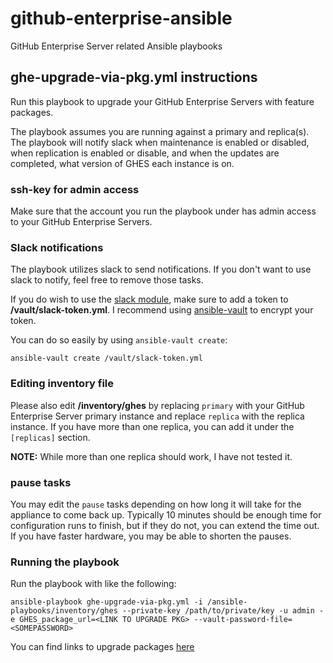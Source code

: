 # github-enterprise-ansible
GitHub Enterprise Server related Ansible playbooks


## ghe-upgrade-via-pkg.yml instructions

Run this playbook to upgrade your GitHub Enterprise Servers with feature packages.

The playbook assumes you are running against a primary and replica(s). The playbook will notify slack when maintenance is enabled or disabled, when replication is enabled or disable, and when the updates are completed, what version of GHES each instance is on. 

### ssh-key for admin access

Make sure that the account you run the playbook under has admin access to your GitHub Enterprise Servers. 

### Slack notifications
The playbook utilizes slack to send notifications. If you don't want to use slack to notify, feel free to remove those tasks. 

If you do wish to use the [slack module](https://docs.ansible.com/ansible/latest/modules/slack_module.html), make sure to add a token to **/vault/slack-token.yml**. I recommend using [ansible-vault](https://docs.ansible.com/ansible/latest/user_guide/vault.html?highlight=ansible%20vault) to encrypt your token. 

You can do so easily by using `ansible-vault create`:

```
ansible-vault create /vault/slack-token.yml
```

### Editing inventory file

Please also edit **/inventory/ghes** by replacing `primary` with your GitHub Enterprise Server primary instance and replace `replica` with the replica instance. If you have more than one replica, you can add it under the `[replicas]` section. 

**NOTE:** While more than one replica should work, I have not tested it.

### pause tasks

You may edit the `pause` tasks depending on how long it will take for the appliance to come back up. Typically 10 minutes should be enough time for configuration runs to finish, but if they do not, you can extend the time out. If you have faster hardware, you may be able to shorten the pauses.

### Running the playbook

Run the playbook with like the following:

```
ansible-playbook ghe-upgrade-via-pkg.yml -i /ansible-playbooks/inventory/ghes --private-key /path/to/private/key -u admin -e GHES_package_url=<LINK TO UPGRADE PKG> --vault-password-file=<SOMEPASSWORD> 
```

You can find links to upgrade packages [here](https://enterprise.github.com/releases)




